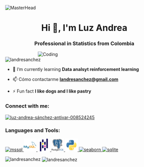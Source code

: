 ![MasterHead](https://paymentearth.com/wp-content/uploads/2020/07/big-data-analytics-banner-image-131934029945360761.jpg)
<h1 align="center">Hi 👋, I'm Luz Andrea</h1>
<h3 align="center">Professional in Statistics from Colombia</h3>
<img align="right" alt="Coding" width="400" src="https://media.licdn.com/dms/image/D4E12AQF7RKVvozyLtg/article-cover_image-shrink_600_2000/0/1665494659870?e=2147483647&v=beta&t=rn_4rvDOuUwWD7Qb0_wZczta12SlSO-5izcoSVahvsw">

<p align="left"> <img src="https://komarev.com/ghpvc/?username=landresanchez&label=Profile%20views&color=0e75b6&style=flat" alt="landresanchez" /> </p>

- 🌱 I’m currently learning **Data analsyt reinforcement learning**
- 📫 Cómo contactarme **landresanchez@gmail.com**

- ⚡ Fun fact **I like dogs and I like pastry**

<h3 align="left">Connect with me:</h3>
<p align="left">
<a href="https://linkedin.com/in/luz-andrea-sánchez-antivar-008524245" target="blank"><img align="center" src="https://raw.githubusercontent.com/rahuldkjain/github-profile-readme-generator/master/src/images/icons/Social/linked-in-alt.svg" alt="luz-andrea-sánchez-antivar-008524245" height="30" width="40" /></a>
</p>

<h3 align="left">Languages and Tools:</h3>
<p align="left"> <a href="https://www.microsoft.com/en-us/sql-server" target="_blank" rel="noreferrer"> <img src="https://www.svgrepo.com/show/303229/microsoft-sql-server-logo.svg" alt="mssql" width="40" height="40"/> </a> <a href="https://www.mysql.com/" target="_blank" rel="noreferrer"> <img src="https://raw.githubusercontent.com/devicons/devicon/master/icons/mysql/mysql-original-wordmark.svg" alt="mysql" width="40" height="40"/> </a> <a href="https://pandas.pydata.org/" target="_blank" rel="noreferrer"> <img src="https://raw.githubusercontent.com/devicons/devicon/2ae2a900d2f041da66e950e4d48052658d850630/icons/pandas/pandas-original.svg" alt="pandas" width="40" height="40"/> </a> <a href="https://www.postgresql.org" target="_blank" rel="noreferrer"> <img src="https://raw.githubusercontent.com/devicons/devicon/master/icons/postgresql/postgresql-original-wordmark.svg" alt="postgresql" width="40" height="40"/> </a> <a href="https://www.python.org" target="_blank" rel="noreferrer"> <img src="https://raw.githubusercontent.com/devicons/devicon/master/icons/python/python-original.svg" alt="python" width="40" height="40"/> </a> <a href="https://seaborn.pydata.org/" target="_blank" rel="noreferrer"> <img src="https://seaborn.pydata.org/_images/logo-mark-lightbg.svg" alt="seaborn" width="40" height="40"/> </a> <a href="https://www.sqlite.org/" target="_blank" rel="noreferrer"> <img src="https://www.vectorlogo.zone/logos/sqlite/sqlite-icon.svg" alt="sqlite" width="40" height="40"/> </a> </p>

<p><img align="left" src="https://github-readme-stats.vercel.app/api/top-langs?username=landresanchez&show_icons=true&locale=en&layout=compact" alt="landresanchez" /></p>

<p>&nbsp;<img align="center" src="https://github-readme-stats.vercel.app/api?username=landresanchez&show_icons=true&locale=en" alt="landresanchez" /></p>

